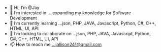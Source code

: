 - 👋 Hi, I’m @Jay
- 👀 I’m interested in ... expanding my knowledge for Software Development
- 🌱 I’m currently learning ...json, PHP, JAVA, Javascript, Python, C#, C++, HTML, UI, API
- 💞️ I’m looking to collaborate on ...json, PHP, JAVA, Javascript, Python, C#, C++, HTML, UI, API
- 📫 How to reach me ...jallison241@gmail.com

<!---
Jallison241/Jallison241 is a ✨ special ✨ repository because its `README.md` (this file) appears on your GitHub profile.
You can click the Preview link to take a look at your changes.
--->
